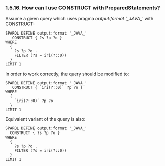 <div id="virtuosotipsandtrickconstrprst" class="section">

<div class="titlepage">

<div>

<div>

### 1.5.16. How can I use CONSTRUCT with PreparedStatements?

</div>

</div>

</div>

Assume a given query which uses pragma
<span class="emphasis">*output:format '\_JAVA\_'*</span> with CONSTRUCT:

``` programlisting
SPARQL DEFINE output:format '_JAVA_'
   CONSTRUCT { ?s ?p ?o }
WHERE
  {
    ?s ?p ?o .
    FILTER (?s = iri(?::0))
  }
LIMIT 1
```

In order to work correctly, the query should be modified to:

``` programlisting
SPARQL DEFINE output:format '_JAVA_'
   CONSTRUCT { `iri(?::0)` ?p ?o }
WHERE
  {
    `iri(?::0)` ?p ?o
  }
LIMIT 1
```

Equivalent variant of the query is also:

``` programlisting
SPARQL DEFINE output:format '_JAVA_'
  CONSTRUCT { ?s ?p ?o }
WHERE
  {
    ?s ?p ?o .
    FILTER (?s = iri(?::0))
  }
LIMIT 1
```

</div>
